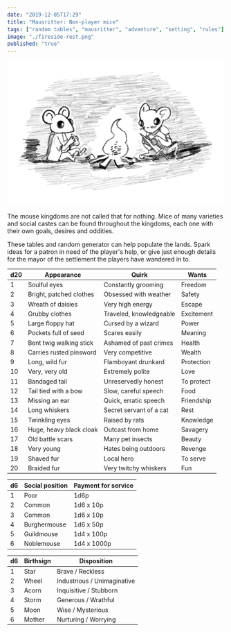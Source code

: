 ```yaml
---
date: "2019-12-05T17:29"
title: "Mausritter: Non-player mice"
tags: ["random tables", "mausritter", "adventure", "setting", "rules"]
image: "./fireside-rest.png"
published: "true"
---
```


<div class="image-container right">
    <img src="./fireside-rest.png" />
</div>

The mouse kingdoms are not called that for nothing. Mice of many varieties and social castes can be found throughout the kingdoms, each one with their own goals, desires and oddities.

These tables and random generator can help populate the lands. Spark ideas for a patron in need of the player's help, or give just enough details for the mayor of the settlement the players have wandered in to.

<table-roller table="characteristics" buttons='[["Random mouse", {
    "Name": "{FirstName} {LastName}",
    "Social position": "d6:SocialPosition",
    "  ": "DIVIDER",
    "Appearance": "{Appearance}",
    "Coat": "{CoatColor}, {CoatPatten}",
    "Quirk": "d20:Quirk",
    "   ": "DIVIDER",
    "Birthsign": "d6:Birthsign",
    "Wants": "d20:Wants"
}]]' data='{
    "SocialPosition": [
        "Poor (can pay 1d6p for service)",
        "Common (can pay 1d6p for service)",
        "Common (can pay 1d6 x 10p service)",
        "Burghermouse (can pay 1d6 x 50p service)",
        "Guildmouse (can pay 1d4 x 100p for service)",
        "Noblemouse (can pay 1d4 x 1000p for service)"
    ],
    "Birthsign": [
        "Star (Brave / Reckless)",
        "Wheel (Industrious / Unimaginative)",
        "Acorn (Inquisitive / Stubborn)",
        "Storm (Generous / Wrathful)",
        "Moon (Wise / Mysterious)",
        "Mother (Nurturing / Worrying)"
    ],
    "CoatColor": ["Chocolate","Black","White","Tan","Grey","Blue"],
    "CoatPatten": ["solid","brindle","patchy","banded","marbled","flecked"],
    "FirstName": ["Ada","Agate","Agnes","Aloe","April","Azalea ","Bay","Belladonna ","Blossom","Brie ","Brynn","Cherry","Claire","Crocus","Dahlia ","Daisy","Else","Emerald","Erin","Grace","Gwendoline","Hazel","Heather","Hette","Holly","Hyacinth","Iris","Juniper","Lavender","Lily","Magnolia ","Marigold","Marjoram ","Myrtle","Odette","Olive","Opal","Pearl","Pepper","Poppy","Rosemary","Rue","Saffron ","Sandy","Sassafras ","Shale","Susan","Thistle","Violet","Willow","Alder","Ambrose","Anise","Annotto ","August","Avens","Basil","Beryl","Birch","Boldo ","Bill","Burdock","Butter","Cassia","Chicory","Clive","Colby","Dill","Eared","Edmund","Elmer","Ernest","Fennel","Festus","Francis","Gil","Hawthorn ","Heath","Horatio","Jack","Jasper","Konrad","Larkspur","Laurel","Lorenz","Mace","Oliver","Orin","Reepicheep","Rowan","Simon","Sorrel","Stilton","Tarragon ","Warren ","Wattle","Wattle","Whitacre","Wormwood","Yarrow"],
    "LastName": ["Baiter","Black","Buckthorne","Burley","Butterball","Catreizen","Danger","Deerider","Grant","Halva","Maker","Pipp","Ratschlappe","Seedfall","Snow","Summerholme","Tunneler","White","Winterholme","Witter"]
}'></table-roller>

<div data-table-marker="characteristics"></div>

<div class="table-wide">

|d20|Appearance             |Quirk                  |Wants     |
|---|-----------------------|-----------------------|----------|
|1  |Soulful eyes           |Constantly grooming    |Freedom   |
|2  |Bright, patched clothes|Obsessed with weather  |Safety    |
|3  |Wreath of daisies      |Very high energy       |Escape    |
|4  |Grubby clothes         |Traveled, knowledgeable|Excitement|
|5  |Large floppy hat       |Cursed by a wizard     |Power     |
|6  |Pockets full of seed   |Scares easily          |Meaning   |
|7  |Bent twig walking stick|Ashamed of past crimes |Health    |
|8  |Carries rusted pinsword|Very competitive       |Wealth    |
|9  |Long, wild fur         |Flamboyant drunkard    |Protection|
|10 |Very, very old         |Extremely polite       |Love      |
|11 |Bandaged tail          |Unreservedly honest    |To protect|
|12 |Tail tied with a bow   |Slow, careful speech   |Food      |
|13 |Missing an ear         |Quick, erratic speech  |Friendship|
|14 |Long whiskers          |Secret servant of a cat|Rest      |
|15 |Twinkling eyes         |Raised by rats         |Knowledge |
|16 |Huge, heavy black cloak|Outcast from home      |Savagery  |
|17 |Old battle scars       |Many pet insects       |Beauty    |
|18 |Very young             |Hates being outdoors   |Revenge   |
|19 |Shaved fur             |Local hero             |To serve  |
|20 |Braided fur            |Very twitchy whiskers  |Fun       |

</div>

<div className="column-container">

<div className="column-2">

<div></div>

|d6 |Social position        |Payment for service    |
|---|-----------------------|-----------------------|
|1  |Poor                   |1d6p                   |
|2  |Common                 |1d6 x 10p              |
|3  |Common                 |1d6 x 10p              |
|4  |Burghermouse           |1d6 x 50p              |
|5  |Guildmouse             |1d4 x 100p             |
|6  |Noblemouse             |1d4 x 1000p            |

</div>
<div className="column-2">


|d6 |Birthsign              |Disposition            |
|---|-----------------------|-----------------------|
|1  |Star                   |Brave / Reckless       |
|2  |Wheel                  |Industrious / Unimaginative|
|3  |Acorn                  |Inquisitive / Stubborn |
|4  |Storm                  |Generous / Wrathful    |
|5  |Moon                   |Wise / Mysterious      |
|6  |Mother                 |Nurturing / Worrying   |

</div>
</div>
